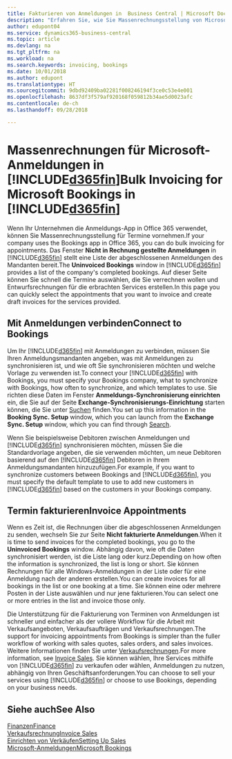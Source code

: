 ```yaml
---
title: Fakturieren von Anmeldungen in  Business Central | Microsoft Docs
description: "Erfahren Sie, wie Sie Massenrechnungsstellung von Microsoft Bookings in Business Central vornehmen können."
author: edupont04
ms.service: dynamics365-business-central
ms.topic: article
ms.devlang: na
ms.tgt_pltfrm: na
ms.workload: na
ms.search.keywords: invoicing, bookings
ms.date: 10/01/2018
ms.author: edupont
ms.translationtype: HT
ms.sourcegitcommit: 9dbd92409ba02281f008246194f3ce0c53e4e001
ms.openlocfilehash: 8637df3f579af920168f059812b34ae5d0023afc
ms.contentlocale: de-ch
ms.lasthandoff: 09/28/2018

---
```

# <a name="bulk-invoicing-for-microsoft-bookings-in-included365finincludesd365finmdmd"></a><span data-ttu-id="35580-103">Massenrechnungen für Microsoft-Anmeldungen in [!INCLUDE[d365fin](includes/d365fin_md.md)]</span><span class="sxs-lookup"><span data-stu-id="35580-103">Bulk Invoicing for Microsoft Bookings in [!INCLUDE[d365fin](includes/d365fin_md.md)]</span></span>
<span data-ttu-id="35580-104">Wenn Ihr Unternehmen die Anmeldungs-App in Office 365 verwendet, können Sie Massenrechnungsstellung für Termine vornehmen.</span><span class="sxs-lookup"><span data-stu-id="35580-104">If your company uses the Bookings app in Office 365, you can do bulk invoicing for appointments.</span></span> <span data-ttu-id="35580-105">Das Fenster **Nicht in Rechnung gestellte Anmeldungen** in [!INCLUDE[d365fin](includes/d365fin_md.md)] stellt eine Liste der abgeschlossenen Anmeldungen des Mandanten bereit.</span><span class="sxs-lookup"><span data-stu-id="35580-105">The **Uninvoiced Bookings** window in [!INCLUDE[d365fin](includes/d365fin_md.md)] provides a list of the company's completed bookings.</span></span> <span data-ttu-id="35580-106">Auf dieser Seite können Sie schnell die Termine auswählen, die Sie verrechnen wollen und Entwurfsrechnungen für die erbrachten Services erstellen.</span><span class="sxs-lookup"><span data-stu-id="35580-106">In this page you can quickly select the appointments that you want to invoice and create draft invoices for the services provided.</span></span>  

## <a name="connect-to-bookings"></a><span data-ttu-id="35580-107">Mit Anmeldungen verbinden</span><span class="sxs-lookup"><span data-stu-id="35580-107">Connect to Bookings</span></span>
<span data-ttu-id="35580-108">Um Ihr [!INCLUDE[d365fin](includes/d365fin_md.md)] mit Anmeldungen zu verbinden, müssen Sie Ihren Anmeldungsmandanten angeben, was mit Anmeldungen zu synchronisieren ist, und wie oft Sie synchronisieren möchten und welche Vorlage zu verwenden ist.</span><span class="sxs-lookup"><span data-stu-id="35580-108">To connect your [!INCLUDE[d365fin](includes/d365fin_md.md)] with Bookings, you must specify your Bookings company, what to synchronize with Bookings, how often to synchronize, and which templates to use.</span></span> <span data-ttu-id="35580-109">Sie richten diese Daten im Fenster **Anmeldungs-Synchronisierung einrichten** ein, die Sie auf der Seite **Exchange-Synchronisierungs-Einrichtung** starten können, die Sie unter [Suchen](ui-search.md) finden.</span><span class="sxs-lookup"><span data-stu-id="35580-109">You set up this information in the **Booking Sync. Setup** window, which you can launch from the **Exchange Sync. Setup** window, which you can find through [Search](ui-search.md).</span></span>  

<span data-ttu-id="35580-110">Wenn Sie beispielsweise Debitoren zwischen Anmeldungen und [!INCLUDE[d365fin](includes/d365fin_md.md)] synchronisieren möchten, müssen Sie die Standardvorlage angeben, die sie verwenden möchten, um neue Debitoren basierend auf den [!INCLUDE[d365fin](includes/d365fin_md.md)] Debitoren in Ihrem Anmeldungsmandanten hinzuzufügen.</span><span class="sxs-lookup"><span data-stu-id="35580-110">For example, if you want to synchronize customers between Bookings and [!INCLUDE[d365fin](includes/d365fin_md.md)], you must specify the default template to use to add new customers in [!INCLUDE[d365fin](includes/d365fin_md.md)] based on the customers in your Bookings company.</span></span>  

## <a name="invoice-appointments"></a><span data-ttu-id="35580-111">Termin fakturieren</span><span class="sxs-lookup"><span data-stu-id="35580-111">Invoice Appointments</span></span>
<span data-ttu-id="35580-112">Wenn es Zeit ist, die Rechnungen über die abgeschlossenen Anmeldungen zu senden, wechseln Sie zur Seite **Nicht fakturierte Anmeldungen**.</span><span class="sxs-lookup"><span data-stu-id="35580-112">When it is time to send invoices for the completed bookings, you go to the **Uninvoiced Bookings** window.</span></span> <span data-ttu-id="35580-113">Abhängig davon, wie oft die Daten synchronisiert werden, ist die Liste lang oder kurz.</span><span class="sxs-lookup"><span data-stu-id="35580-113">Depending on how often the information is synchronized, the list is long or short.</span></span> <span data-ttu-id="35580-114">Sie können Rechnungen für alle Windows-Anmeldungen in der Liste oder für eine Anmeldung nach der anderen erstellen.</span><span class="sxs-lookup"><span data-stu-id="35580-114">You can create invoices for all bookings in the list or one booking at a time.</span></span> <span data-ttu-id="35580-115">Sie können eine oder mehrere Posten in der Liste auswählen und nur jene fakturieren.</span><span class="sxs-lookup"><span data-stu-id="35580-115">You can select one or more entries in the list and invoice those only.</span></span>  

<span data-ttu-id="35580-116">Die Unterstützung für die Fakturierung von Terminen von Anmeldungen ist schneller und einfacher als der vollere Workflow für die Arbeit mit Verkaufsangeboten, Verkaufsaufträgen und Verkaufsrechnungen.</span><span class="sxs-lookup"><span data-stu-id="35580-116">The support for invoicing appointments from Bookings is simpler than the fuller workflow of working with sales quotes, sales orders, and sales invoices.</span></span> <span data-ttu-id="35580-117">Weitere Informationen finden Sie unter [Verkaufsrechnungen](sales-how-invoice-sales.md).</span><span class="sxs-lookup"><span data-stu-id="35580-117">For more information, see [Invoice Sales](sales-how-invoice-sales.md).</span></span> <span data-ttu-id="35580-118">Sie können wählen, Ihre Services mithilfe von [!INCLUDE[d365fin](includes/d365fin_md.md)] zu verkaufen oder wählen, Anmeldungen zu nutzen, abhängig von Ihren Geschäftsanforderungen.</span><span class="sxs-lookup"><span data-stu-id="35580-118">You can choose to sell your services using [!INCLUDE[d365fin](includes/d365fin_md.md)] or choose to use Bookings, depending on your business needs.</span></span>  

## <a name="see-also"></a><span data-ttu-id="35580-119">Siehe auch</span><span class="sxs-lookup"><span data-stu-id="35580-119">See Also</span></span>
[<span data-ttu-id="35580-120">Finanzen</span><span class="sxs-lookup"><span data-stu-id="35580-120">Finance</span></span>](finance.md)  
[<span data-ttu-id="35580-121">Verkaufsrechnung</span><span class="sxs-lookup"><span data-stu-id="35580-121">Invoice Sales</span></span>](sales-how-invoice-sales.md)  
[<span data-ttu-id="35580-122">Einrichten von Verkäufen</span><span class="sxs-lookup"><span data-stu-id="35580-122">Setting Up Sales</span></span>](sales-setup-sales.md)  
[<span data-ttu-id="35580-123">Microsoft-Anmeldungen</span><span class="sxs-lookup"><span data-stu-id="35580-123">Microsoft Bookings</span></span>](https://products.office.com/en-us/business/scheduling-and-booking-app)  

